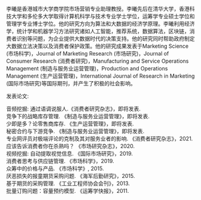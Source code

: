 李曦是香港城市大学商学院市场营销专业助理教授。李曦先后在清华大学，香港科技大学和多伦多大学取得计算机科学与技术专业学士学位，运筹学专业硕士学位和管理学专业博士学位。他的研究方向为算法和大数据的经济学原理。李曦利用经济学，统计学和机器学习方法研究诸如人工智能，推荐系统，数据算法，区块链，消费者识别等问题，为企业提供大数据时代的决策支持。他的研究同时帮助政府制定大数据立法决策以及消费者保护政策。他的研究成果发表于Marketing Science (市场科学)，Journal of Marketing Research (市场研究)，Journal of Consumer Research (消费者研究)，Manufacturing and Service Operations Management (制造与服务业运营管理)，Production and Operations Management (生产运营管理)，International Journal of Research in Marketing (国际市场研究)等国际期刊，并产生了积极的社会影响。    

发表论文:

音频挖掘: 通过语调说服人.《消费者研究杂志》，即将发表.    
竞争下的战略库存管理. 《制造与服务业运营管理》，即将发表.    
少即是多？论零售商库存. 《生产运营管理》，即将发表.    
秘密合约与下游竞争. 《制造与服务业运营管理》，即将发表.    
专业网评员对极端评论的克制及其对服务业者的影响. 《消费者研究杂志》，2021.    
应该告诉消费者你在杀熟吗？ 《市场研究杂志》，2020.    
视频挖掘: 自动提取视觉信息. 《国际市场研究》，2019.    
消费者思考与供应链管理. 《市场科学》，2019.    
众筹中的价格与产品. 《市场科学》, 2015.    
厌恶损失的报童期货采购问题. 《海军后勤研究》，2015.    
基于期货的采购管理. 《工业工程师协会会刊》，2013.    
批量订购问题：容量预约模型. 《运筹学快报》，2011.    

